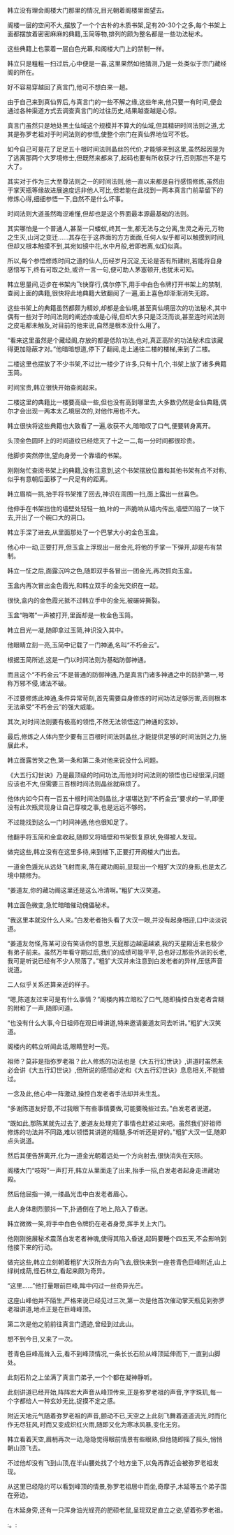 
韩立没有理会阁楼大门那里的情况,目光朝着阁楼里面望去。

阁楼一层的空间不大,摆放了一个个古朴的木质书架,足有20-30个之多,每个书架上面都摆放着密密麻麻的典籍,玉简等物,排列的颇为整名都是一些功法秘术。

这些典籍上也蒙着一层白色光幕,和阁楼大门上的禁制一样。

韩立只是粗粗一扫过后,心中便是一喜,这里果然如他猜测,乃是一处类似于宗门藏经阁的所在。

好不容易穿越回了真言门,他可不想白来一趟。

由于自己来到真仙界后,与真言门的一些不解之缘,这些年来,他只要一有时间,便会通过各种渠道方式去调查真言门的过往历史,结果越查越是心惊。

真言门虽然只是地处黑土仙域这个规模并不算大的仙域,但其精研时间法则之道,尤其是弥罗老祖对于时间法则的参悟,使整个宗门在真仙界地位可不低。

如今自己可是花了足足五十根时间法则晶丝的代价,才能够来到这里,虽然起因是为了逃离那两个大罗境修士,但既然来都来了,起码也要有所收获才行,否则那岂不是亏大了。

其实对于作为三大至尊法则之一的时间法则,他一直以来都是自行感悟修炼,虽然由于掌天瓶等缘故进展速度远非他人可比,但若能在此找到一两本真言门前辈留下的修炼心得,细细参悟一下,自然不是什么坏事。

时间法则大道虽然晦涩难懂,但却也是这个界面最本源最基础的法则。

其实哪怕是一个普通人,甚至一只蝼蚁,终其一生,都无法与之分离,生灵之寿元,万物之生灭,山河之变迁……其存在于这界面的方方面面,任何人似乎都可以触摸到时间,但却又根本触摸不到,其宛如镜中花,水中月般,若即若离,似幻似真。

所以,每个参悟修炼时间之道的仙人,历经岁月沉淀,无论是否有所建树,若能将自身感悟写下,终有可取之处,或许一言一句,便可助人茅塞顿开,也犹未可知。

韩立思量间,迈步在书架内飞快穿行,偶尔停下,用手中白色令牌打开书架上的禁制,查阅上面的典籍,很快将此地典籍大致翻阅了一遍,面上喜色却渐渐消失无踪。

这些书架上的典籍虽然都颇为精妙,却都是金仙境,甚至真仙境层次的功法秘术,其中偶有一些对于时间法则的阐述亦或是心得,但却大多只是泛泛而谈,甚至连时间法则之皮毛都未触及,对目前的他来说,自然是根本没什么用了。

“看来这里虽然是个藏经阁,存放的都是低阶功法,也对,真正高阶的功法秘术应该藏得更加隐蔽才对。”他暗暗想道,停下了翻阅,走上通往二楼的楼梯,来到了二楼。

二楼这里也摆放了不少书架,不过比一楼少了许多,只有十几个,书架上放了诸多典籍玉简。

时间宝贵,韩立很快开始查阅起来。

二楼这里的典籍比一楼要高级一些,但也没有高到哪里去,大多数仍然是金仙典籍,偶尔才会出现一两本太乙境层次的,对他作用也不大。

韩立很快将这些典籍也大致看了一遍,收获不大,暗暗叹了口气,便要转身离开。

头顶金色圆环上的时间道纹已经熄灭了十之一二,每一分时间都很珍贵。

他脚步突然停住,望向身旁一个靠墙的书架。

刚刚匆忙查阅书架上的典籍,没有注意到,这个书架摆放位置和其他书架有点不对称,似乎有意朝后面移了一尺足有的距离。

韩立眉梢一挑,抬手将书架推了回去,神识在周围一扫,面上露出一丝喜色。

他伸手在书架挡住的墙壁处轻轻一拍,咔的一声脆响从墙内传出,墙壁凹陷了一块下去,开出了一个碗口大的洞口。

韩立手深了进去,从里面那处了一个巴掌大小的金色玉盒。

他心中一动,正要打开,但玉盒上浮现出一层金光,将他的手掌一下弹开,却是布有禁制。

韩立一怔之后,面露沉吟之色,随即双手各冒出一团金光,再次抓向玉盒。

玉盒内再次冒出金色霞光,和韩立双手的金光交织在一起。

很快,盒内的金色霞光抵不过韩立手中的金光,被碾碎撕裂。

玉盒“啪嗒”一声被打开,里面却是一枚金色玉简。

韩立目光一凝,随即拿过玉简,神识没入其中。

他眼睛立刻一亮,玉简中记载了一门神通,名叫“不朽金云”。

根据玉简所述,这是一门以时间法则为基础防御神通。

而且这个“不朽金云”不是普通的防御神通,乃是真言门诸多神通之中的防护第一,号称万邪不侵,诸法不破。

不过要修炼此神通,条件异常苛刻,首先需要自身修炼的时间功法足够厉害,否则根本无法承受“不朽金云”的强大威能。

其次,对时间法则要有极高的领悟,不然无法领悟这门神通的玄妙。

最后,修炼之人体内至少要有三百根时间法则晶丝,才能提供足够的时间法则之力,施展此术。

韩立面露苦笑之色,第一条和第二条对他来说没什么问题。

《大五行幻世诀》乃是最顶级的时间功法,而他对时间法则的领悟也已经很深,问题应该也不大,但需要三百根时间法则晶丝就麻烦了。

他体内如今只有一百五十根时间法则晶丝,才堪堪达到“不朽金云”要求的一半,即便没有此次瓶灵现身让自己穿梭之事,也是远远不够的。

不过能找到这么一门时间神通,他也很知足了。

他翻手将玉简和金盒收起,随即又将墙壁和书架恢复原状,免得被人发现。

做完这些,韩立没有在这里多待,来到楼下,正要打开阁楼大门出去。

一道金色遁光从远处飞射而来,落在藏功阁前,显现出一个粗犷大汉的身影,也是太乙境中期修为。

“姜道友,你的藏功阁这里还是这么冷清啊。”粗犷大汉笑道。

韩立面色微变,急忙暗暗催动傀儡秘术。

“我这里本就没什么人来。”白发老者抬头看了大汉一眼,并没有起身相迎,口中淡淡说道。

“姜道友勿怪,陈某可没有笑话你的意思,天庭那边越逼越紧,我的天星殿近来也极少有弟子前来。虽然万年看守期过后,我们的成绩可能平平,总也好过那些外派的长老,我可是听说已经有不少人陨落了。”粗犷大汉并未注意到白发老者的异样,压低声音说道。

二人似乎关系还算亲近的样子。

“嗯,陈道友过来可是有什么事情？”阁楼内韩立暗松了口气,随即操控白发老者含糊的附和了一声,随即问道。

“也没有什么大事,今日祖师在观日峰讲道,特来邀请姜道友同去听讲。”粗犷大汉笑道。

阁楼内的韩立听闻此话,眼睛登时一亮。

祖师？莫非是指弥罗老祖？此人修炼的功法也是《大五行幻世诀》,讲道时虽然未必会讲《大五行幻世诀》,但所说的感悟必定和《大五行幻世诀》息息相关,不能错过。

一念及此,他心中一阵激动,操控白发老者手法却并未生乱。

“多谢陈道友好意,不过我眼下有些事情要做,可能要晚些过去。”白发老者说道。

“既如此,那陈某就先过去了,姜道友处理完了事情也赶紧过来吧。虽然我们好祖师修炼的功法并不同路,难以领悟其讲道的精髓,多听听还是好的。”粗犷大汉一怔,随即点头说道。

然后其便告辞离开,化为一道金光朝着远处一个方向射去,很快消失在天际。

阁楼大门“吱呀”一声打开,韩立从里面走了出来,抬手一招,白发老者起身走进藏功殿。

然后他屈指一弹,一缕晶光击中白发老者眉心。

此人身体剧烈颤抖一下,扑通倒在了地上,陷入了昏迷。

韩立微微一笑,将手中白色令牌扔在老者身旁,挥手关上大门。

他刚刚施展秘术震荡白发老者神魂,使得其陷入昏迷,起码要睡个四五天,不会影响到他接下来的行动。

做完这些,韩立立刻朝着粗犷大汉所去方向飞去,很快来到一座苍青色巨峰附近,山上绿树成荫,怪石林立,看起来颇为奇异。

“这里……”他打量眼前巨峰,眸中闪过一丝奇异光芒。

这座山峰他并不陌生,严格来说已经见过三次,第一次是他首次催动掌天瓶见到弥罗老祖讲道,地点正是在巨峰峰顶。

第二次是他之前前往真言门遗迹,曾经到过此山。

想不到今日,又来了一次。

苍青色巨峰高耸入云,看不到峰顶情况,一条长长石阶从峰顶延伸而下,一直到山脚处。

此刻石阶之上坐满了真言门弟子,一个个都在凝神静听。

此刻讲道已经开始,阵阵宏大声音从峰顶传来,正是弥罗老祖的声音,字字珠玑,每一个字都给人一种玄妙无比,捉摸不定之感。

附近天地元气随着弥罗老祖的声音,颤动不已,天空之上此刻飞舞着道道流光,时而化作无尽狂风,时而又变成炽红火雨,随即又化为寒冰风暴,变化无穷。

韩立看着天空,眉梢再次一动,隐隐觉得眼前情景有些眼熟,但他随即摇了摇头,悄悄朝山顶飞去。

不过他却没有飞到山顶,在半山腰处找了个地方坐下,以免再靠近会被弥罗老祖发现。

从这里已经隐约可以看到峰顶的情景,弥罗老祖居中而坐,奇摩子,木延等五个弟子围在旁边。

在木延身旁,还有一只浑身油光锃亮的肥硕老鼠,呈现双足直立之姿,望着弥罗老祖。

:。: